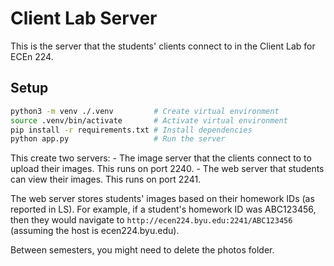 # Client Lab Server

This is the server that the students' clients connect to in the Client Lab for ECEn 224.

## Setup

```bash
python3 -m venv ./.venv         # Create virtual environment
source .venv/bin/activate       # Activate virtual environment
pip install -r requirements.txt # Install dependencies
python app.py                   # Run the server
```

This create two servers:
    - The image server that the clients connect to to upload their images. This runs on port 2240.
    - The web server that students can view their images. This runs on port 2241.

The web server stores students' images based on their homework IDs (as reported in LS). For example, if a student's homework ID was ABC123456, then they would navigate to `http://ecen224.byu.edu:2241/ABC123456` (assuming the host is ecen224.byu.edu).

Between semesters, you might need to delete the photos folder.
